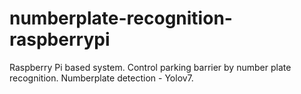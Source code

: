 # numberplate-recognition-raspberrypi
Raspberry Pi  based system. Control parking barrier by  number plate recognition.   Numberplate detection - Yolov7.
